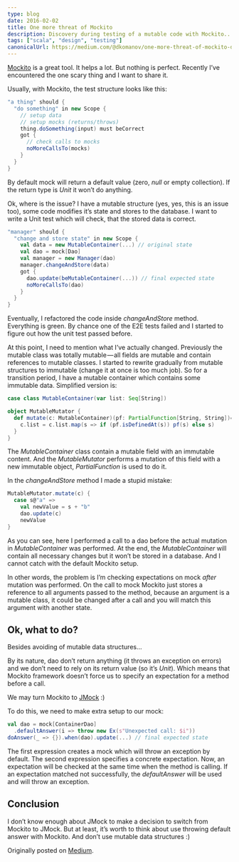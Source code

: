 ```yaml
---
type: blog
date: 2016-02-02
title: One more threat of Mockito
description: Discovery during testing of a mutable code with Mockito...
tags: ["scala", "design", "testing"]
canonicalUrl: https://medium.com/@dkomanov/one-more-threat-of-mockito-d36d7df1c068
---
```

[Mockito](http://mockito.org/) is a great tool. It helps a lot. But nothing
is perfect. Recently I’ve encountered the one scary thing and I want to share it.

Usually, with Mockito, the test structure looks like this:

```scala
"a thing" should {
  "do something" in new Scope {
    // setup data
    // setup mocks (returns/throws)
    thing.doSomething(input) must beCorrect
    got {
      // check calls to mocks
      noMoreCallsTo(mocks)
    }
  }
}
```

By default mock will return a default value (zero, _null_ or empty collection).
If the return type is _Unit_ it won’t do anything.

Ok, where is the issue? I have a mutable structure (yes, yes, this is an issue too),
some code modifies it’s state and stores to the database. I want to write a Unit
test which will check, that the stored data is correct.

```scala
"manager" should {
  "change and store state" in new Scope {
    val data = new MutableContainer(...) // original state
    val dao = mock[Dao]
    val manager = new Manager(dao)
    manager.changeAndStore(data)
    got {
      dao.update(beMutableContainer(...)) // final expected state
      noMoreCallsTo(dao)
    }
  }
}
```

Eventually, I refactored the code inside _changeAndStore_ method.
Everything is green. By chance one of the E2E tests failed and I started
to figure out how the unit test passed before.

At this point, I need to mention what I’ve actually changed. Previously
the mutable class was totally mutable — all fields are mutable and contain
references to mutable classes. I started to rewrite gradually from mutable
structures to immutable (change it at once is too much job). So for a transition
period, I have a mutable container which contains some immutable data.
Simplified version is:

```scala
case class MutableContainer(var list: Seq[String])

object MutableMutator {
  def mutate(c: MutableContainer)(pf: PartialFunction[String, String])= {
    c.list = c.list.map(s => if (pf.isDefinedAt(s)) pf(s) else s)
  }
}
```

The _MutableContainer_ class contain a mutable field with an immutable content.
And the _MutableMutator_ performs a mutation of this field with a new immutable
object, _PartialFunction_ is used to do it.

In the _changeAndStore_ method I made a stupid mistake:

```scala
MutableMutator.mutate(c) {
  case s@"a" =>
    val newValue = s + "b"
    dao.update(c)
    newValue
}
```

As you can see, here I performed a call to a dao before the actual
mutation in _MutableContainer_ was performed. At the end, the _MutableContainer_
will contain all necessary changes but it won’t be stored in a database.
And I cannot catch with the default Mockito setup.

In other words, the problem is I’m checking expectations on mock *after* mutation
was performed. On the call to mock Mockito just stores a reference to all
arguments passed to the method, because an argument is a mutable class, it could
be changed after a call and you will match this argument with another state.

## Ok, what to do?

Besides avoiding of mutable data structures...

By its nature, dao don’t return anything (it throws an exception on errors) and
we don’t need to rely on its return value (so it’s _Unit_). Which means that
Mockito framework doesn’t force us to specify an expectation for a method before a call.

We may turn Mockito to [JMock](http://www.jmock.org/) :)

To do this, we need to make extra setup to our mock:

```scala
val dao = mock[ContainerDao]
  .defaultAnswer(i => throw new Ex(s"Unexpected call: $i"))
doAnswer(_ => {}).when(dao).update(...) // final expected state
```

The first expression creates a mock which will throw an exception by default.
The second expression specifies a concrete expectation. Now, an expectation will
be checked at the same time when the method is calling. If an expectation
matched not successfully, the _defaultAnswer_ will be used and will throw an exception.

## Conclusion

I don’t know enough about JMock to make a decision to switch from Mockito to JMock.
But at least, it’s worth to think about use throwing default answer with Mockito.
And don’t use mutable data structures :)

Originally posted on [Medium](https://medium.com/@dkomanov/one-more-threat-of-mockito-d36d7df1c068).
